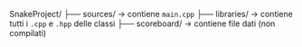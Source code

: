SnakeProject/
├── sources/         → contiene `main.cpp`
├── libraries/       → contiene tutti i `.cpp` e `.hpp` delle classi
├── scoreboard/      → contiene file dati (non compilati)

